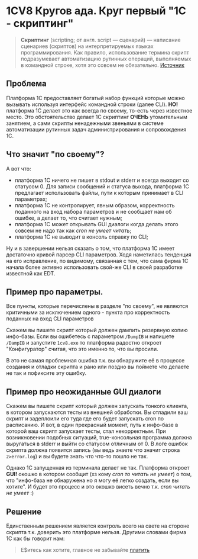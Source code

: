 # 1CV8 Кругов ада. Круг первый "1С - скриптинг"

> **Скриптинг** (scripting; от англ. script — сценарий) — написание сценариев (скриптов)
на интерпретируемых языках программирования. Как правило, использование термина скрипт
подразумевает автоматизацию рутинных операций, выполняемых в командной строке,
хотя это совсем не обязательно. [Источник](http://xgu.ru/wiki/Скриптинг)

## Проблема

Платформа 1С предоставляет богатый набор функций которые можно вызывать
используя интерфейс командной строки (далее CLI). **НО!** платформа 1C делает
это как всегда по своему, то-есть через известное место. Это обстоятельство
делает 1С скриптинг **ОЧЕНЬ** утомительным занятием, а сами скрипты ненадежными
звеньями в системе автоматизации рутинных задач администрирования и
сопровождения 1С.

## Что значит "по своему"?

А вот что:
- платформа 1С ничего не пишет в stdout и stderr и всегда выходит со статусом 0.
Для записи сообщений и статуса выхода, платформа 1С предлагает использовать
файлы, пути к которым принимает в CLI параметрах;
- платформа 1С не контролирует, явным образом, корректность поданного на вход
набора параметров и не сообщает нам об ошибке, а делает то, что считает нужным;
- платформа 1С может открывать GUI диалоги когда делать этого совсем не надо
так как _cron не умеет читать_;
- платформа 1С не выводит в консоль справку по CLI;

Ну и в завершении нельзя сказать о том, что платформа 1С имеет достаточно кривой
парсер CLI параметров. Ходя наметилась тенденция на его исправление, по
видимому, связанная с тем, что сама фирма 1С начала более активно использовать
свой-же CLI в своей разработке известной как EDT.

## Пример про параметры.

Все пункты, которые перечислены в разделе "по своему", не являются критичными за
исключением одного - пункта про корректность поданных на вход CLI параметров

Скажем вы пишете скрипт который должен дампить резервную копию
инфо-базы. Если вы ошибетесь с параметром `/DumpIB` и напишете `/DampIB` и
запустите `1cv8.exe` то платформа радостно откроет "Конфигуратор" считая, что
это именно то, что вы просили.

B это не самая проблемная ошибка т.к. вы обнаружите её в процессе создания и
отладки скрипта и рано или поздно вы поймете что делаете не так и пофиксите эту
ошибку.

## Пример про неожиданные GUI диалоги

Скажем вы пишете скрипт который должен запускать тонкого клиента, в котором
запускаются тесты из внешней обработки. Вы отладили ваш скрипт и задеплоили его
туда где его будет запускать cron по расписанию. И вот, в один прекрасный
момент, путь к инфо-базе в которой ваш скрипт запускает тесты, стал
некорректным. При возникновении подобных ситуаций, true-консольная программа
должна выругаться в stderr и выйти со статусом отличным от 0. В логе ошибок
скрипта должна появится запись (вы ведь знаете что значит строка `2>error.log`)
и вы будете знать что что-то пошло не так.

Однако 1С запущенная из терминала делает не так. Платформа откроет **GUI!**
окошко в котором сообщит (хз кому _cron то читать не умеет_) о том,
что "инфо-база не обнаружена но я могу её легко создать, если вы хотите". И будет
это процесс и это окошко висеть вечно т.к. _cron читать не умеет_ :)

## Решение

Единственным решением является контроль всего на свете на стороне скрипта т.к.
доверить это платформе нельзя. Другими словами фирма 1С как бы говорит нам:

> Е$итесь как хотите, главное  не забывайте [платить](articles/круг_второй_жлобство.md)
